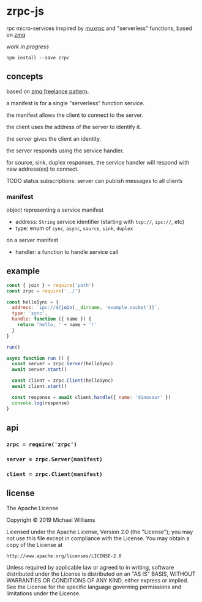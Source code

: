 # zrpc-js

rpc micro-services inspired by [muxrpc](https://github.com/ssbc/muxrpc) and "serverless" functions, based on [zmq](http://zeromq.org)

_work in progress_

```shell
npm install --save zrpc
```

## concepts

based on [zmq freelance pattern](http://zguide.zeromq.org/page:all#Brokerless-Reliability-Freelance-Pattern).

a manifest is for a single "serverless" function service.

the manifest allows the client to connect to the server.

the client uses the address of the server to identify it.

the server gives the client an identity.

the server responds using the service handler.

for source, sink, duplex responses, the service handler will respond with new address(es) to connect.

TODO status subscriptions: server can publish messages to all clients

### manifest

object representing a service manifest

- address: `String` service identifier (starting with `tcp://`, `ipc://`, etc)
- type: enum of `sync`, `async`, `source`, `sink`, `duplex`

on a server manifest

- handler: a function to handle service call

## example

```js
const { join } = require('path')
const zrpc = require('../')

const helloSync = {
  address: `ipc://${join(__dirname, 'example.socket')}`,
  type: 'sync',
  handle: function ({ name }) {
    return 'hello, ' + name + '!'
  }
}

run()

async function run () {
  const server = zrpc.Server(helloSync)
  await server.start()

  const client = zrpc.Client(helloSync)
  await client.start()

  const response = await client.handle({ name: 'dinosaur' })
  console.log(response)
}
```

## api

### `zrpc = require('zrpc')`

### `server = zrpc.Server(manifest)`

### `client = zrpc.Client(manifest)`

## license

The Apache License

Copyright &copy; 2019 Michael Williams

Licensed under the Apache License, Version 2.0 (the "License");
you may not use this file except in compliance with the License.
You may obtain a copy of the License at

    http://www.apache.org/licenses/LICENSE-2.0

Unless required by applicable law or agreed to in writing, software
distributed under the License is distributed on an "AS IS" BASIS,
WITHOUT WARRANTIES OR CONDITIONS OF ANY KIND, either express or implied.
See the License for the specific language governing permissions and
limitations under the License.
